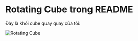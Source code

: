 # Rotating Cube trong README

Đây là khối cube quay quay của tôi:

![Rotating Cube](https://media.giphy.com/media/đường_dẫn_của_bạn/giphy.gif)
